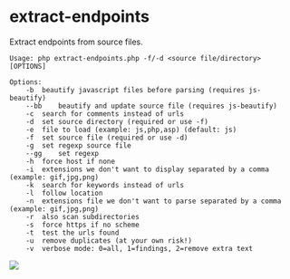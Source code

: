 # extract-endpoints

Extract endpoints from source files.

```
Usage: php extract-endpoints.php -f/-d <source file/directory> [OPTIONS]

Options:
	-b	beautify javascript files before parsing (requires js-beautify)
	--bb	beautify and update source file (requires js-beautify)
	-c	search for comments instead of urls
	-d	set source directory (required or use -f)
	-e	file to load (example: js,php,asp) (default: js)
	-f	set source file (required or use -d)
	-g	set regexp source file
	--gg	set regexp
	-h	force host if none
	-i	extensions we don't want to display separated by a comma (example: gif,jpg,png)
	-k	search for keywords instead of urls
	-l	follow location
	-n	extensions file we don't want to parse separated by a comma (example: gif,jpg,png)
	-r	also scan subdirectories
	-s	force https if no scheme
	-t	test the urls found
	-u	remove duplicates (at your own risk!)
	-v	verbose mode: 0=all, 1=findings, 2=remove extra text
```

<img src="https://raw.githubusercontent.com/gwen001/extract-endpoints/main/preview.png" />

